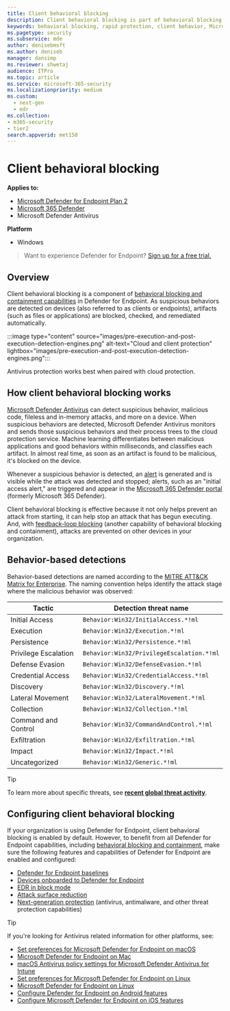 ```yaml
---
title: Client behavioral blocking
description: Client behavioral blocking is part of behavioral blocking and containment capabilities at Microsoft Defender for Endpoint
keywords: behavioral blocking, rapid protection, client behavior, Microsoft Defender for Endpoint
ms.pagetype: security
ms.subservice: mde
author: denisebmsft
ms.author: deniseb
manager: dansimp
ms.reviewer: shwetaj
audience: ITPro
ms.topic: article
ms.service: microsoft-365-security
ms.localizationpriority: medium
ms.custom:
  - next-gen
  - edr
ms.collection: 
- m365-security
- tier2
search.appverid: met150
---
```


# Client behavioral blocking

**Applies to:**
- [Microsoft Defender for Endpoint Plan 2](https://go.microsoft.com/fwlink/p/?linkid=2154037)
- [Microsoft 365 Defender](https://go.microsoft.com/fwlink/?linkid=2118804)
- Microsoft Defender Antivirus

**Platform**
- Windows

> Want to experience Defender for Endpoint? [Sign up for a free trial.](https://signup.microsoft.com/create-account/signup?products=7f379fee-c4f9-4278-b0a1-e4c8c2fcdf7e&ru=https://aka.ms/MDEp2OpenTrial?ocid=docs-wdatp-assignaccess-abovefoldlink)

## Overview

Client behavioral blocking is a component of [behavioral blocking and containment capabilities](behavioral-blocking-containment.md) in Defender for Endpoint. As suspicious behaviors are detected on devices (also referred to as clients or endpoints), artifacts (such as files or applications) are blocked, checked, and remediated automatically.

:::image type="content" source="images/pre-execution-and-post-execution-detection-engines.png" alt-text="Cloud and client protection" lightbox="images/pre-execution-and-post-execution-detection-engines.png":::

Antivirus protection works best when paired with cloud protection.

## How client behavioral blocking works

[Microsoft Defender Antivirus](microsoft-defender-antivirus-in-windows-10.md) can detect suspicious behavior, malicious code, fileless and in-memory attacks, and more on a device. When suspicious behaviors are detected, Microsoft Defender Antivirus monitors and sends those suspicious behaviors and their process trees to the cloud protection service. Machine learning differentiates between malicious applications and good behaviors within milliseconds, and classifies each artifact. In almost real time, as soon as an artifact is found to be malicious, it's blocked on the device.

Whenever a suspicious behavior is detected, an [alert](alerts-queue.md) is generated and is visible while the attack was detected and stopped; alerts, such as an "initial access alert," are triggered and appear in the [Microsoft 365 Defender portal](/microsoft-365/security/defender/microsoft-365-defender) (formerly Microsoft 365 Defender).

Client behavioral blocking is effective because it not only helps prevent an attack from starting, it can help stop an attack that has begun executing. And, with [feedback-loop blocking](feedback-loop-blocking.md) (another capability of behavioral blocking and containment), attacks are prevented on other devices in your organization.

## Behavior-based detections

Behavior-based detections are named according to the [MITRE ATT&CK Matrix for Enterprise](https://attack.mitre.org/matrices/enterprise). The naming convention helps identify the attack stage where the malicious behavior was observed:

|Tactic|Detection threat name|
|---|---|
|Initial Access|`Behavior:Win32/InitialAccess.*!ml`|
|Execution|`Behavior:Win32/Execution.*!ml`|
|Persistence|`Behavior:Win32/Persistence.*!ml`|
|Privilege Escalation|`Behavior:Win32/PrivilegeEscalation.*!ml`|
|Defense Evasion|`Behavior:Win32/DefenseEvasion.*!ml`|
|Credential Access|`Behavior:Win32/CredentialAccess.*!ml`|
|Discovery|`Behavior:Win32/Discovery.*!ml`|
|Lateral Movement|`Behavior:Win32/LateralMovement.*!ml`|
|Collection|`Behavior:Win32/Collection.*!ml`|
|Command and Control|`Behavior:Win32/CommandAndControl.*!ml`|
|Exfiltration|`Behavior:Win32/Exfiltration.*!ml`|
|Impact|`Behavior:Win32/Impact.*!ml`|
|Uncategorized|`Behavior:Win32/Generic.*!ml`|

> [!TIP]
> To learn more about specific threats, see **[recent global threat activity](https://www.microsoft.com/wdsi/threats)**.

## Configuring client behavioral blocking

If your organization is using Defender for Endpoint, client behavioral blocking is enabled by default. However, to benefit from all Defender for Endpoint capabilities, including [behavioral blocking and containment](behavioral-blocking-containment.md), make sure the following features and capabilities of Defender for Endpoint are enabled and configured:

- [Defender for Endpoint baselines](configure-machines-security-baseline.md)
- [Devices onboarded to Defender for Endpoint](onboard-configure.md)
- [EDR in block mode](edr-in-block-mode.md)
- [Attack surface reduction](attack-surface-reduction.md)
- [Next-generation protection](configure-microsoft-defender-antivirus-features.md) (antivirus, antimalware, and other threat protection capabilities)

> [!TIP]
> If you're looking for Antivirus related information for other platforms, see:
> - [Set preferences for Microsoft Defender for Endpoint on macOS](mac-preferences.md)
> - [Microsoft Defender for Endpoint on Mac](microsoft-defender-endpoint-mac.md)
> - [macOS Antivirus policy settings for Microsoft Defender Antivirus for Intune](/mem/intune/protect/antivirus-microsoft-defender-settings-macos)
> - [Set preferences for Microsoft Defender for Endpoint on Linux](linux-preferences.md)
> - [Microsoft Defender for Endpoint on Linux](microsoft-defender-endpoint-linux.md)
> - [Configure Defender for Endpoint on Android features](android-configure.md)
> - [Configure Microsoft Defender for Endpoint on iOS features](ios-configure-features.md)
